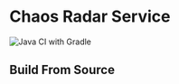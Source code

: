 # Chaos Radar Service

![Java CI with Gradle](https://github.com/loop-breaker/chaos-radar-service/workflows/Java%20CI%20with%20Gradle/badge.svg)


## Build From Source



